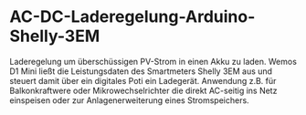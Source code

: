 # AC-DC-Laderegelung-Arduino-Shelly-3EM
Laderegelung um überschüssigen PV-Strom in einen Akku zu laden.
Wemos D1 Mini ließt die Leistungsdaten des Smartmeters Shelly 3EM aus und steuert damit über ein digitales Poti ein Ladegerät.
Anwendung z.B. für Balkonkraftwere oder Mikrowechselrichter die direkt AC-seitig ins Netz einspeisen oder zur Anlagenerweiterung eines Stromspeichers.
